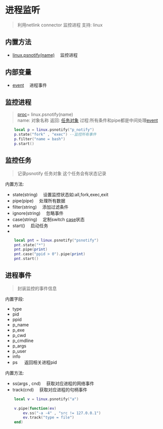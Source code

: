 # 进程监听
>利用netlink connector 监控进程 支持: linux

## 内置方法
- [linux.psnotify(name)](#监控进程) &emsp;监控进程

## 内部变量
- [event](#进程事件) &emsp;进程事件

## 监控进程 
> [proc](#监控任务)= linux.psnotify(name) <br />
> name: 对象名称  返回: [任务对象](#监控任务)  过程:所有条件和pipe都是中间处理[event](#进程事件)
```lua
    local p = linux.psnotify("p_notify")
    p.state("fork" , "exec") --监控所有事件
    p.filter("name = bash")
    p.start()
```

## 监控任务
> 记录psnotify 任务对象 这个任务会有状态记录  

内置方法:
- state(string) &emsp;设置监控状态如:all,fork,exec,exit
- pipe(pipe)    &emsp;处理所有数据
- filter(string) &emsp;添加过滤条件
- ignore(string) &emsp;忽略事件
- case(string)   &emsp;定制switch [case](/switch.md#case)状态
- start()        &emsp;启动任务
- 
```lua
    local pnt = linux.psnotify("psnotify")
    pnt.state("*")
    pnt.pipe(print)
    pnt.case("ppid > 0").pipe(print)
    pnt.start()
```

## 进程事件
> 封装监控的事件信息

内置字段:

- type
- pid
- ppid
- p_name
- p_exe
- p_cwd
- p_cmdline
- p_args
- p_user
- info
- ps &emsp; 返回相关进程pid

内置方法:

- ss(args , cnd)  &emsp;获取对应进程的网络事件
- track(cnd)      &emsp;获取对应进程的句柄事件
 
```lua
    local v = linux.psnotify("a")
    
    v.pipe(function(ev)
        ev.ss("-a -4" , "src != 127.0.0.1")
        ev.track("type = file")
    end)
```
